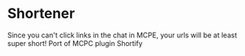 # Shortener
Since you can't click links in the chat in MCPE, your urls will be at least super short!
Port of MCPC plugin Shortify
